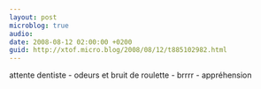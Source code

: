 ```yaml
---
layout: post
microblog: true
audio: 
date: 2008-08-12 02:00:00 +0200
guid: http://xtof.micro.blog/2008/08/12/t885102982.html
---
```

attente dentiste - odeurs et bruit de roulette - brrrr - appréhension
